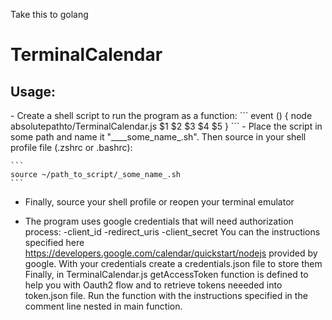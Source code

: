 Take this to golang

<h1>TerminalCalendar</h1>

<h2> Usage:</h2>
- Create a shell script to run the program as a function:
    ```
    event () {
        node absolutepathto/TerminalCalendar.js $1 $2 $3 $4 $5
        }
    ```
- Place the script in some path and name it "____some_name_.sh". Then source in
your shell profile file (.zshrc or .bashrc):

    ```
    source ~/path_to_script/_some_name_.sh
    ```

-   Finally, source your shell profile or reopen your terminal emulator

-   The program uses google credentials that will need authorization process:
    -client_id
    -redirect_uris
    -client_secret
    You can the instructions specified here <https://developers.google.com/calendar/quickstart/nodejs> provided by google.
    With your credentials create a credentials.json file to store them
    Finally, in TerminalCalendar.js getAccessToken function is defined to help you with Oauth2 flow and to
    retrieve tokens neeeded into token.json file. Run the function with the instructions specified in the comment
    line nested in main function.
